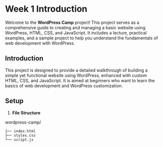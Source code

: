# Week 1 Introduction

Welcome to the **WordPress Camp** project! This project serves as a comprehensive guide to creating and managing a basic website using WordPress, HTML, CSS, and JavaScript. It includes a lecture, practical examples, and a sample project to help you understand the fundamentals of web development with WordPress.


## Introduction

This project is designed to provide a detailed walkthrough of building a simple yet functional website using WordPress, enhanced with custom HTML, CSS, and JavaScript. It is aimed at beginners who want to learn the basics of web development and WordPress customization.

## Setup

1. **File Structure**

wordpress-camp/

    ├── index.html
    ├── styles.css
    └── script.js
